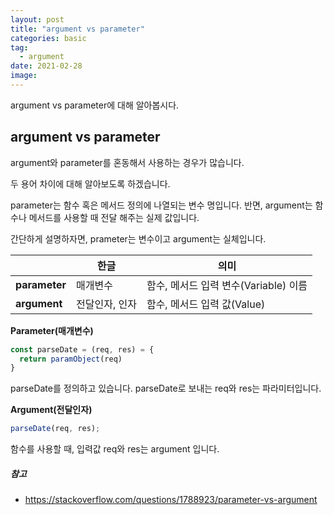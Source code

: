 ```yaml
---
layout: post
title: "argument vs parameter"
categories: basic
tag:
  - argument
date: 2021-02-28
image:
---
```


argument vs parameter에 대해 알아봅시다.

<!-- more -->

## argument vs parameter

argument와 parameter를 혼동해서 사용하는 경우가 많습니다.

두 용어 차이에 대해 알아보도록 하겠습니다.

parameter는 함수 혹은 메서드 정의에 나열되는 변수 명입니다. 반면, argument는 함수나 메서드를 사용할 때 전달 해주는 실제 값입니다.

간단하게 설명하자면, prameter는 변수이고 argument는 실체입니다.


|               | 한글           | 의미                                  |
| ------------- | -------------- | ------------------------------------- |
| **parameter** | 매개변수       | 함수, 메서드 입력 변수(Variable) 이름 |
| **argument**  | 전달인자, 인자 | 함수, 메서드 입력 값(Value)           |



**Parameter(매개변수)**

```javascript
const parseDate = (req, res) = {
  return paramObject(req)
}
```

parseDate를 정의하고 있습니다. parseDate로 보내는 req와 res는 파라미터입니다.

**Argument(전달인자)**

```javascript
parseDate(req, res);
```

함수를 사용할 때, 입력값 req와 res는 argument 입니다.

##### 참고

- https://stackoverflow.com/questions/1788923/parameter-vs-argument